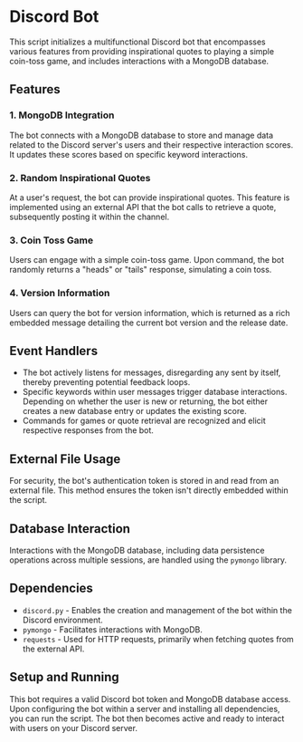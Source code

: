 # Discord Bot

This script initializes a multifunctional Discord bot that encompasses various features from providing inspirational quotes to playing a simple coin-toss game, and includes interactions with a MongoDB database.

## Features

### 1. MongoDB Integration
The bot connects with a MongoDB database to store and manage data related to the Discord server's users and their respective interaction scores. It updates these scores based on specific keyword interactions.

### 2. Random Inspirational Quotes
At a user's request, the bot can provide inspirational quotes. This feature is implemented using an external API that the bot calls to retrieve a quote, subsequently posting it within the channel.

### 3. Coin Toss Game
Users can engage with a simple coin-toss game. Upon command, the bot randomly returns a "heads" or "tails" response, simulating a coin toss.

### 4. Version Information
Users can query the bot for version information, which is returned as a rich embedded message detailing the current bot version and the release date.

## Event Handlers

* The bot actively listens for messages, disregarding any sent by itself, thereby preventing potential feedback loops.
* Specific keywords within user messages trigger database interactions. Depending on whether the user is new or returning, the bot either creates a new database entry or updates the existing score.
* Commands for games or quote retrieval are recognized and elicit respective responses from the bot.

## External File Usage

For security, the bot's authentication token is stored in and read from an external file. This method ensures the token isn't directly embedded within the script.

## Database Interaction

Interactions with the MongoDB database, including data persistence operations across multiple sessions, are handled using the `pymongo` library.

## Dependencies

* `discord.py` - Enables the creation and management of the bot within the Discord environment.
* `pymongo` - Facilitates interactions with MongoDB.
* `requests` - Used for HTTP requests, primarily when fetching quotes from the external API.

## Setup and Running

This bot requires a valid Discord bot token and MongoDB database access. Upon configuring the bot within a server and installing all dependencies, you can run the script. The bot then becomes active and ready to interact with users on your Discord server.

